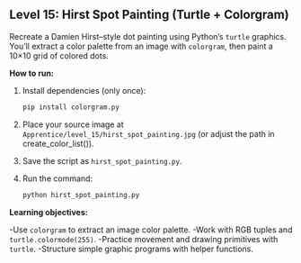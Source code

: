 ## Level 15: Hirst Spot Painting (Turtle + Colorgram)

Recreate a Damien Hirst–style dot painting using Python’s `turtle` graphics. You’ll extract a color palette from an image with `colorgram`, then paint a 10×10 grid of colored dots.

**How to run:**

1. Install dependencies (only once):

   ```bash
   pip install colorgram.py
   ```

2. Place your source image at `Apprentice/level_15/hirst_spot_painting.jpg` (or adjust the path in create_color_list()).

3. Save the script as `hirst_spot_painting.py`.

4. Run the command:

   ```bash
   python hirst_spot_painting.py
   ```

**Learning objectives:**

-Use `colorgram` to extract an image color palette.
-Work with RGB tuples and `turtle.colormode(255)`.
-Practice movement and drawing primitives with `turtle`.
-Structure simple graphic programs with helper functions.
